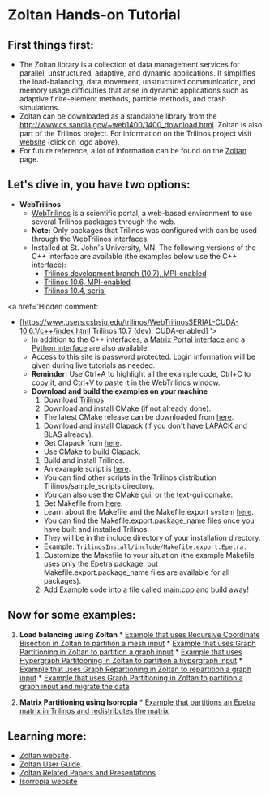 # Zoltan Hands-on Tutorial #

## First things first: ##

  * The Zoltan library is a collection of data management services for parallel, unstructured, adaptive, and dynamic applications. It simplifies the load-balancing, data movement, unstructured communication, and memory usage difficulties that arise in dynamic applications such as adaptive finite-element methods, particle methods, and crash simulations.
  * Zoltan can be downloaded as a standalone library from the http://www.cs.sandia.gov/~web1400/1400_download.html. Zoltan is also part of the Trilinos project. For information on the Trilinos project visit  [website](http://trilinos.sandia.gov) (click on logo above).
  * For future reference, a lot of information can be found on the [Zoltan](http://www.cs.sandia.gov/Zoltan/Zoltan.html) page.

## Let's dive in, you have two options: ##

  * **WebTrilinos**
    * [WebTrilinos](http://trilinos.sandia.gov/packages/webtrilinos) is a scientific portal, a web-based environment to use several Trilinos packages through the web.
    * **Note:** Only packages that Trilinos was configured with can be used through the WebTrilinos interfaces.
    * Installed at St. John's University, MN.  The following versions of the C++ interface are available (the examples below use the C++ interface):
      * [Trilinos development branch (10.7), MPI-enabled](https://www.users.csbsju.edu/trilinos/WebTrilinosMPI/c++/index.html)
      * [Trilinos 10.6, MPI-enabled](https://www.users.csbsju.edu/trilinos/WebTrilinosMPI-shared-10.6/c++/index.html)
      * [Trilinos 10.4, serial](https://www.users.csbsju.edu/trilinos/WebTrilinosSERIAL-10.4/c++/index.html)

<a href='Hidden comment: 
* [https://www.users.csbsju.edu/trilinos/WebTrilinosSERIAL-CUDA-10.6.1/c++/index.html Trilinos 10.7 (dev), CUDA-enabled]
'></a>
  * In addition to the C++ interfaces, a [Matrix Portal interface](https://www.users.csbsju.edu/trilinos/WebTrilinosMPI-shared-10.4/MatrixPortal/index.html) and a [Python interface](https://www.users.csbsju.edu/trilinos/WebTrilinosMPI-shared-10.4/python/index.html) are also available.
  * Access to this site is password protected.  Login information will be given during live tutorials as needed.
  * **Reminder:** Use Ctrl+A to highlight all the example code, Ctrl+C to copy it, and Ctrl+V to paste it in the WebTrilinos window.
  * **Download and build the examples on your machine**
    1. Download [Trilinos](http://trilinos.sandia.gov/download)
    1. Download and install CMake (if not already done).
      * The latest CMake release can be downloaded from [here](http://www.cmake.org/cmake/resources/software.html).
    1. Download and install Clapack (if you don't have LAPACK and BLAS already).
      * Get Clapack from [here](http://www.netlib.org/clapack/clapack-3.2.1-CMAKE.tgz).
      * Use CMake to build Clapack.
    1. Build and install Trilinos.
      * An example script is [here](BuildScript.md).
      * You can find other scripts in the Trilinos distribution Trilinos/sample\_scripts directory.
      * You can also use the CMake gui, or the text-gui ccmake.
    1. Get Makefile from [here](http://trilinos.sandia.gov/Export_Makefile_example.txt).
      * Learn about the Makefile and the Makefile.export system [here](http://trilinos.sandia.gov/Export_Makefile.txt).
      * You can find the Makefile.export.package\_name files once you have built and installed Trilinos.
      * They will be in the include directory of your installation directory.
      * Example: `TrilinosInstall/include/Makefile.export.Epetra.`
    1. Customize the Makefile to your situation (the example Makefile uses only the Epetra package, but Makefile.export.package\_name files are available for all packages).
    1. Add Example code into a file called main.cpp and build away!

## Now for some examples: ##

  1. **Load balancing using Zoltan**
    * [Example that uses Recursive Coordinate Bisection in Zoltan to partition a mesh input](ZoltanSimpleRCB.md)
    * [Example that uses Graph Partitioning in Zoltan to partition a graph input](ZoltanSimpleGraph.md)
    * [Example that uses Hypergraph Partitooning in Zoltan to partition a hypergraph input](ZoltanSimplePHG.md)
    * [Example that uses Graph Repartioning in Zoltan to repartition a graph input](ZoltanGraphRepartition.md)
    * [Example that uses Graph Partitioning in Zoltan to partition a graph input and migrate the data](ZoltanGraphMigrate.md)

  1. **Matrix Partitioning using Isorropia**
    * [Example that partitions an Epetra matrix in Trilinos and redistributes the matrix](IsorropiaMatrixPartition.md)


## Learning more: ##

  * [Zoltan website](http://www.cs.sandia.gov/Zoltan/Zoltan.html).
  * [Zoltan User Guide](http://www.cs.sandia.gov/Zoltan/ug_html/ug.html).
  * [Zoltan Related Papers and Presentations](http://www.cs.sandia.gov/Zoltan/Zoltan_pubs.html)
  * [Isorropia website](http://trilinos.sandia.gov/packages/docs/dev/packages/isorropia/doc/html/index.html)
